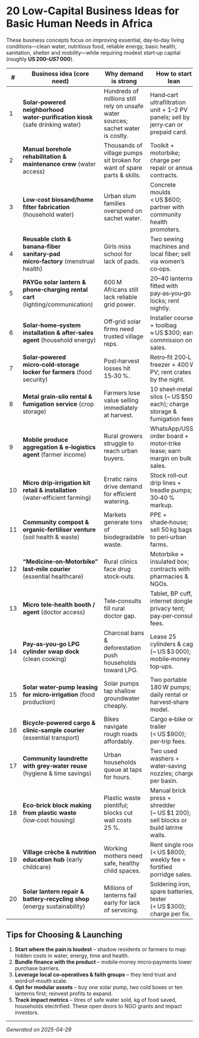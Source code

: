 # 20 Low‑Capital Business Ideas for Basic Human Needs in Africa

These business concepts focus on improving essential, day‑to‑day living conditions—clean water, nutritious food, reliable energy, basic health, sanitation, shelter and mobility—while requiring modest start‑up capital (roughly **US $200 – US $7 000**).

| # | Business idea (core need) | Why demand is strong | How to start lean |
|---|--------------------------|----------------------|-------------------|
| 1 | **Solar‑powered neighborhood water‑purification kiosk** (safe drinking water) | Hundreds of millions still rely on unsafe water sources; sachet water is costly. | Hand‑cart ultrafiltration unit + 1–2 PV panels; sell by jerry‑can or prepaid card. |
| 2 | **Manual borehole rehabilitation & maintenance crew** (water access) | Thousands of village pumps sit broken for want of spare parts & skills. | Toolkit + motorbike; charge per repair or annual contracts. |
| 3 | **Low‑cost biosand/home filter fabrication** (household water) | Urban slum families overspend on sachet water. | Concrete moulds < US $600; partner with community health promoters. |
| 4 | **Reusable cloth & banana‑fiber sanitary‑pad micro‑factory** (menstrual health) | Girls miss school for lack of pads. | Two sewing machines and local fiber; sell via women’s co‑ops. |
| 5 | **PAYGo solar lantern & phone‑charging rental cart** (lighting/communication) | 600 M Africans still lack reliable grid power. | 20–40 lanterns fitted with pay‑as‑you‑go locks; rent nightly. |
| 6 | **Solar‑home‑system installation & after‑sales agent** (household energy) | Off‑grid solar firms need trusted village reps. | Installer course + toolbag ≈ US $300; earn commission on sales. |
| 7 | **Solar‑powered micro‑cold‑storage locker for farmers** (food security) | Post‑harvest losses hit 15‑30 %. | Retro‑fit 200‑L freezer + 400 W PV; rent crates by the night. |
| 8 | **Metal grain‑silo rental & fumigation service** (crop storage) | Farmers lose value selling immediately at harvest. | 10 sheet‑metal silos (~ US $50 each); charge storage & fumigation fees. |
| 9 | **Mobile produce aggregation & e‑logistics agent** (farmer income) | Rural growers struggle to reach urban buyers. | WhatsApp/USSD order board + motor‑trike lease; earn margin on bulk sales. |
| 10 | **Micro drip‑irrigation kit retail & installation** (water‑efficient farming) | Erratic rains drive demand for efficient watering. | Stock roll‑out drip lines + treadle pumps; 30‑40 % markup. |
| 11 | **Community compost & organic‑fertiliser venture** (soil health & waste) | Markets generate tons of biodegradable waste. | PPE + shade‑house; sell 50 kg bags to peri‑urban farms. |
| 12 | **“Medicine‑on‑Motorbike” last‑mile courier** (essential healthcare) | Rural clinics face drug stock‑outs. | Motorbike + insulated box; contracts with pharmacies & NGOs. |
| 13 | **Micro tele‑health booth / agent** (doctor access) | Tele‑consults fill rural doctor gap. | Tablet, BP cuff, internet dongle, privacy tent; pay‑per‑consult fees. |
| 14 | **Pay‑as‑you‑go LPG cylinder swap dock** (clean cooking) | Charcoal bans & deforestation push households toward LPG. | Lease 25 cylinders & cage (~ US $3 000); mobile‑money top‑ups. |
| 15 | **Solar water‑pump leasing for micro‑irrigation** (food production) | Solar pumps tap shallow groundwater cheaply. | Two portable 180 W pumps; daily rental or harvest‑share model. |
| 16 | **Bicycle‑powered cargo & clinic‑sample courier** (essential transport) | Bikes navigate rough roads affordably. | Cargo e‑bike or trailer (< US $900); per‑trip fees. |
| 17 | **Community laundrette with grey‑water reuse** (hygiene & time savings) | Urban households queue at taps for hours. | Two used washers + water‑saving nozzles; charge per basin. |
| 18 | **Eco‑brick block making from plastic waste** (low‑cost housing) | Plastic waste plentiful; blocks cut wall costs 25 %. | Manual brick press + shredder (~ US $1 200); sell blocks or build latrine walls. |
| 19 | **Village crèche & nutrition education hub** (early childcare) | Working mothers need safe, healthy child spaces. | Rent single room (< US $800); weekly fee + fortified porridge sales. |
| 20 | **Solar lantern repair & battery‑recycling shop** (energy sustainability) | Millions of lanterns fail early for lack of servicing. | Soldering iron, spare batteries, tester (< US $300); charge per fix. |

## Tips for Choosing & Launching

1. **Start where the pain is loudest** – shadow residents or farmers to map hidden costs in water, energy, time and health.  
2. **Bundle finance with the product** – mobile‑money micro‑payments lower purchase barriers.  
3. **Leverage local co‑operatives & faith groups** – they lend trust and word‑of‑mouth scale.  
4. **Opt for modular assets** – buy one solar pump, two cold boxes or ten lanterns first; reinvest profits to expand.  
5. **Track impact metrics** – litres of safe water sold, kg of food saved, households electrified. These open doors to NGO grants and impact investors.

---

*Generated on 2025-04-29*

